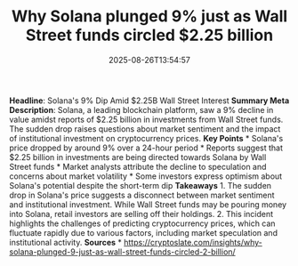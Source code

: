﻿---
title: "Why Solana plunged 9% just as Wall Street funds circled $2.25 billion"
date: "2025-08-26T13:54:57"
category: "Markets"
summary: ""
slug: "why solana plunged 9 just as wall street funds circled 225 b"
source_urls:
  - "https://cryptoslate.com/insights/why-solana-plunged-9-just-as-wall-street-funds-circled-2-billion/"
seo:
  title: "Why Solana plunged 9% just as Wall Street funds circled $2.25 billion | Hash n Hedge"
  description: ""
  keywords: ["news", "markets", "brief"]
---
**Headline**: Solana's 9% Dip Amid $2.25B Wall Street Interest  **Summary Meta Description**: Solana, a leading blockchain platform, saw a 9% decline in value amidst reports of $2.25 billion in investments from Wall Street funds. The sudden drop raises questions about market sentiment and the impact of institutional investment on cryptocurrency prices.  **Key Points**  * Solana's price dropped by around 9% over a 24-hour period * Reports suggest that $2.25 billion in investments are being directed towards Solana by Wall Street funds * Market analysts attribute the decline to speculation and concerns about market volatility * Some investors express optimism about Solana's potential despite the short-term dip  **Takeaways**  1. The sudden drop in Solana's price suggests a disconnect between market sentiment and institutional investment. While Wall Street funds may be pouring money into Solana, retail investors are selling off their holdings. 2. This incident highlights the challenges of predicting cryptocurrency prices, which can fluctuate rapidly due to various factors, including market speculation and institutional activity.  **Sources**  * https://cryptoslate.com/insights/why-solana-plunged-9-just-as-wall-street-funds-circled-2-billion/ 
